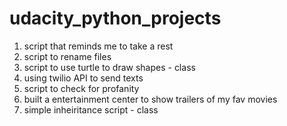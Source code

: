 # udacity_python_projects

1. script that reminds me to take a rest
2. script to rename files
3. script to use turtle to draw shapes - class
4. using twilio API to send texts
5. script to check for profanity
6. built a entertainment center to show trailers of my fav movies
7. simple inheiritance script - class
